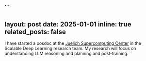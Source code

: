 ``
---
layout: post
date: 2025-01-01
inline: true
related_posts: false
---

I have started a posdoc at the [Juelich Supercomputing Center](https://www.fz-juelich.de/en/ias/jsc) in the Scalable Deep Learning research team. My research will focus on understanding LLM reasoning and planning and post-training.
``
